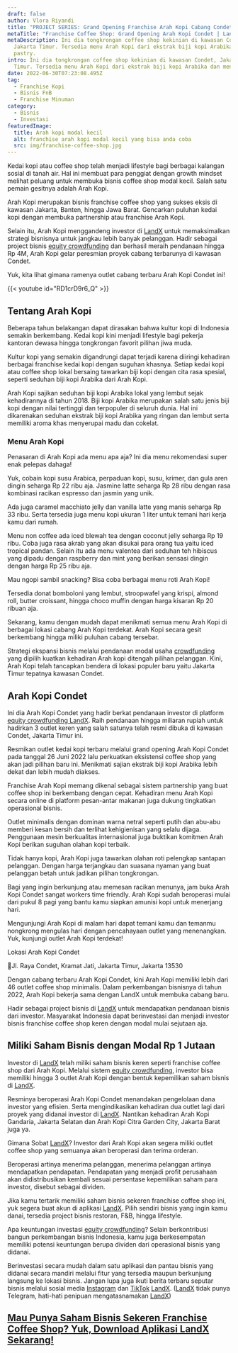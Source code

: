 ```yaml
---
draft: false
author: Vlora Riyandi
title: "PROJECT SERIES: Grand Opening Franchise Arah Kopi Cabang Condet"
metaTitle: "Franchise Coffee Shop: Grand Opening Arah Kopi Condet | LandX"
metaDescription: Ini dia tongkrongan coffee shop kekinian di kawasan Condet,
  Jakarta Timur. Tersedia menu Arah Kopi dari ekstrak biji kopi Arabika dan menu
  pastry.
intro: Ini dia tongkrongan coffee shop kekinian di kawasan Condet, Jakarta
  Timur. Tersedia menu Arah Kopi dari ekstrak biji kopi Arabika dan menu pastry.
date: 2022-06-30T07:23:08.495Z
tag:
  - Franchise Kopi
  - Bisnis FnB
  - Franchise Minuman
category:
  - Bisnis
  - Investasi
featuredImage:
  title: Arah kopi modal kecil
  alt: franchise arah kopi modal kecil yang bisa anda coba
  src: img/franchise-coffee-shop.jpg
---
```

Kedai kopi atau coffee shop telah menjadi lifestyle bagi berbagai kalangan sosial di tanah air. Hal ini membuat para penggiat dengan growth mindset melihat peluang untuk membuka bisnis coffee shop modal kecil. Salah satu pemain gesitnya adalah Arah Kopi.

Arah Kopi merupakan bisnis franchise coffee shop yang sukses eksis di kawasan Jakarta, Banten, hingga Jawa Barat. Gencarkan puluhan kedai kopi dengan membuka partnership atau franchise Arah Kopi.

Selain itu, Arah Kopi menggandeng investor di [LandX](https://landx.id/project/?utm_source=Blog&utm_medium=organic+keyword&utm_campaign=blog&utm_id=Blog) untuk memaksimalkan strategi bisnisnya untuk jangkau lebih banyak pelanggan. Hadir sebagai project bisnis [equity crowdfunding](https://landx.id/project/?utm_source=Blog&utm_medium=organic+keyword&utm_campaign=blog&utm_id=Blog) dan berhasil meraih pendanaan hingga Rp 4M, Arah Kopi gelar peresmian proyek cabang terbarunya di kawasan Condet.

Yuk, kita lihat gimana ramenya outlet cabang terbaru Arah Kopi Condet ini!

{{< youtube id="RD1crD9r6_Q" >}}

## Tentang Arah Kopi

Beberapa tahun belakangan dapat dirasakan bahwa kultur kopi di Indonesia semakin berkembang. Kedai kopi kini menjadi lifestyle bagi pekerja kantoran dewasa hingga tongkrongan favorit pilihan jiwa muda.

Kultur kopi yang semakin digandrungi dapat terjadi karena diiringi kehadiran berbagai franchise kedai kopi dengan suguhan khasnya. Setiap kedai kopi atau coffee shop lokal bersaing tawarkan biji kopi dengan cita rasa spesial, seperti seduhan biji kopi Arabika dari Arah Kopi.

Arah Kopi sajikan seduhan biji kopi Arabika lokal yang lembut sejak kehadirannya di tahun 2018. Biji kopi Arabika merupakan salah satu jenis biji kopi dengan nilai tertinggi dan terpopuler di seluruh dunia. Hal ini dikarenakan seduhan ekstrak biji kopi Arabika yang ringan dan lembut serta memiliki aroma khas menyerupai madu dan cokelat. 

### Menu Arah Kopi

Penasaran di Arah Kopi ada menu apa aja? Ini dia menu rekomendasi super enak pelepas dahaga!

Yuk, cobain kopi susu Arabica, perpaduan kopi, susu, krimer, dan gula aren dingin seharga Rp 22 ribu aja. Jasmine latte seharga Rp 28 ribu dengan rasa kombinasi racikan espresso dan jasmin yang unik.

Ada juga caramel macchiato jelly dan vanilla latte yang manis seharga Rp 33 ribu. Serta tersedia juga menu kopi ukuran 1 liter untuk temani hari kerja kamu dari rumah. 

Menu non coffee ada iced blewah tea dengan coconut jelly seharga Rp 19 ribu. Coba juga rasa akrab yang akan disukai para orang tua yaitu iced tropical pandan. Selain itu ada menu valentea dari seduhan teh hibiscus yang dipadu dengan raspberry dan mint yang berikan sensasi dingin dengan harga Rp 25 ribu aja. 

Mau ngopi sambil snacking? Bisa coba berbagai menu roti Arah Kopi! 

Tersedia donat bomboloni yang lembut, stroopwafel yang krispi, almond roll, butter croissant, hingga choco muffin dengan harga kisaran Rp 20 ribuan aja.

Sekarang, kamu dengan mudah dapat menikmati semua menu Arah Kopi di berbagai lokasi cabang Arah Kopi terdekat. Arah Kopi secara gesit berkembang hingga miliki puluhan cabang tersebar.

Strategi ekspansi bisnis melalui pendanaan modal usaha [crowdfunding](https://landx.id/project/?utm_source=Blog&utm_medium=organic+keyword&utm_campaign=blog&utm_id=Blog) yang dipilih kuatkan kehadiran Arah kopi ditengah pilihan pelanggan. Kini, Arah Kopi telah tancapkan bendera di lokasi populer baru yaitu Jakarta Timur tepatnya kawasan Condet. 

## Arah Kopi Condet

Ini dia Arah Kopi Condet yang hadir berkat pendanaan investor di platform [equity crowdfunding LandX](https://landx.id/project/?utm_source=Blog&utm_medium=organic+keyword&utm_campaign=blog&utm_id=Blog). Raih pendanaan hingga miliaran rupiah untuk hadirkan 3 outlet keren yang salah satunya telah resmi dibuka di kawasan Condet, Jakarta Timur ini.

Resmikan outlet kedai kopi terbaru melalui grand opening Arah Kopi Condet pada tanggal 26 Juni 2022 lalu perkuatkan eksistensi coffee shop yang akan jadi pilihan baru ini. Menikmati sajian ekstrak biji kopi Arabika lebih dekat dan lebih mudah diakses.

Franchise Arah Kopi memang dikenal sebagai sistem partnership yang buat coffee shop ini berkembang dengan cepat. Kehadiran menu Arah Kopi secara online di platform pesan-antar makanan juga dukung tingkatkan operasional bisnis.

Outlet minimalis dengan dominan warna netral seperti putih dan abu-abu memberi kesan bersih dan terlihat kehigienisan yang selalu dijaga. Penggunaan mesin berkualitas internasional juga buktikan komitmen Arah Kopi berikan suguhan olahan kopi terbaik.

Tidak hanya kopi, Arah Kopi juga tawarkan olahan roti pelengkap santapan pelanggan. Dengan harga terjangkau dan suasana nyaman yang buat pelanggan betah untuk jadikan pilihan tongkrongan. 

Bagi yang ingin berkunjung atau memesan racikan menunya, jam buka Arah Kopi Condet sangat workers time friendly. Arah Kopi sudah beroperasi mulai dari pukul 8 pagi yang bantu kamu siapkan amunisi kopi untuk menerjang hari. 

Mengunjungi Arah Kopi di malam hari dapat temani kamu dan temanmu nongkrong mengulas hari dengan pencahayaan outlet yang menenangkan. Yuk, kunjungi outlet Arah Kopi terdekat!

Lokasi Arah Kopi Condet

📍Jl. Raya Condet, Kramat Jati, Jakarta Timur, Jakarta 13530

Dengan cabang terbaru Arah Kopi Condet, kini Arah Kopi memiliki lebih dari 46 outlet coffee shop minimalis. Dalam perkembangan bisnisnya di tahun 2022, Arah Kopi bekerja sama dengan LandX untuk membuka cabang baru.

Hadir sebagai project bisnis di [LandX](https://landx.id/project/?utm_source=Blog&utm_medium=organic+keyword&utm_campaign=blog&utm_id=Blog) untuk mendapatkan pendanaan bisnis dari investor. Masyarakat Indonesia dapat berinvestasi dan menjadi investor bisnis franchise coffee shop keren dengan modal mulai sejutaan aja.

## Miliki Saham Bisnis dengan Modal Rp 1 Jutaan

Investor di [LandX](https://landx.id/project/?utm_source=Blog&utm_medium=organic+keyword&utm_campaign=blog&utm_id=Blog) telah miliki saham bisnis keren seperti franchise coffee shop dari Arah Kopi. Melalui sistem [equity crowdfunding](https://landx.id/project/?utm_source=Blog&utm_medium=organic+keyword&utm_campaign=blog&utm_id=Blog), investor bisa memiliki hingga 3 outlet Arah Kopi dengan bentuk kepemilikan saham bisnis di [LandX](https://landx.id/project/?utm_source=Blog&utm_medium=organic+keyword&utm_campaign=blog&utm_id=Blog). 

Resminya beroperasi Arah Kopi Condet menandakan pengelolaan dana investor yang efisien. Serta mengindikasikan kehadiran dua outlet lagi dari proyek yang didanai investor di [LandX](https://landx.id/project/?utm_source=Blog&utm_medium=organic+keyword&utm_campaign=blog&utm_id=Blog). Nantikan kehadiran Arah Kopi Gandaria, Jakarta Selatan dan Arah Kopi Citra Garden City, Jakarta Barat juga ya.

Gimana Sobat [LandX](https://landx.id/project/?utm_source=Blog&utm_medium=organic+keyword&utm_campaign=blog&utm_id=Blog)? Investor dari Arah Kopi akan segera miliki outlet coffee shop yang semuanya akan beroperasi dan terima orderan. 

Beroperasi artinya menerima pelanggan, menerima pelanggan artinya mendapatkan pendapatan. Pendapatan yang menjadi profit perusahaan akan didistribusikan kembali sesuai persentase kepemilikan saham para investor, disebut sebagai dividen.

Jika kamu tertarik memiliki saham bisnis sekeren franchise coffee shop ini, yuk segera buat akun di aplikasi [LandX](https://landx.id/project/?utm_source=Blog&utm_medium=organic+keyword&utm_campaign=blog&utm_id=Blog). Pilih sendiri bisnis yang ingin kamu danai, tersedia project bisnis restoran, F&B, hingga lifestyle.

Apa keuntungan investasi [equity crowdfunding](https://landx.id/project/?utm_source=Blog&utm_medium=organic+keyword&utm_campaign=blog&utm_id=Blog)? Selain berkontribusi bangun perkembangan bisnis Indonesia, kamu juga berkesempatan memiliki potensi keuntungan berupa dividen dari operasional bisnis yang didanai. 

Berinvestasi secara mudah dalam satu aplikasi dan pantau bisnis yang didanai secara mandiri melalui fitur yang tersedia maupun berkunjung langsung ke lokasi bisnis. Jangan lupa juga ikuti berita terbaru seputar bisnis melalui sosial media [Instagram](https://www.instagram.com/landx.id/?utm_source=Blog&utm_medium=Blog&utm_campaign=artikel) dan [TikTok](https://www.tiktok.com/@landx.id?lang=en&utm_source=Blog&utm_medium=Blog&utm_campaign=artikel) [LandX](https://landx.id/project/?utm_source=Blog&utm_medium=organic+keyword&utm_campaign=blog&utm_id=Blog). ([LandX](https://landx.id/project/?utm_source=Blog&utm_medium=organic+keyword&utm_campaign=blog&utm_id=Blog) tidak punya Telegram, hati-hati penipuan mengatasnamakan [LandX](https://landx.id/project/?utm_source=Blog&utm_medium=organic+keyword&utm_campaign=blog&utm_id=Blog))

## [Mau Punya Saham Bisnis Sekeren Franchise Coffee Shop? Yuk, Download Aplikasi LandX Sekarang!](https://landx.id/project/?utm_source=Blog&utm_medium=organic+keyword&utm_campaign=blog&utm_id=Blog)